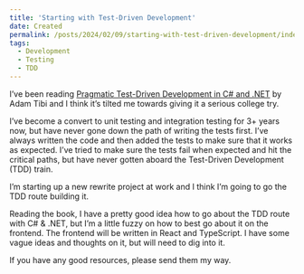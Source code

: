 ```yaml
---
title: 'Starting with Test-Driven Development'
date: Created
permalink: /posts/2024/02/09/starting-with-test-driven-development/index.html
tags:
  - Development
  - Testing
  - TDD
---
```


I’ve been reading [Pragmatic Test-Driven Development in C# and .NET](https://bookshop.org/p/books/pragmatic-test-driven-development-in-c-and-net-write-loosely-coupled-documented-and-high-quality-code-with-ddd-using-familiar-tools-and-libraries/18917559?ean=9781803230191) by Adam Tibi and I think it’s tilted me towards giving it a serious college try.
<!-- excerpt -->

I’ve become a convert to unit testing and integration testing for 3+ years now, but have never gone down the path of writing the tests first. I’ve always written the code and then added the tests to make sure that it works as expected. I’ve tried to make sure the tests fail when expected and hit the critical paths, but have never gotten aboard the Test-Driven Development (TDD) train.

I’m starting up a new rewrite project at work and I think I’m going to go the TDD route building it.

Reading the book, I have a pretty good idea how to go about the TDD route with C# & .NET, but I’m a little fuzzy on how to best go about it on the frontend. The frontend will be written in React and TypeScript. I have some vague ideas and thoughts on it, but will need to dig into it.

If you have any good resources, please send them my way.